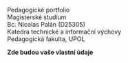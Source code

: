 Pedagogické portfolio <br>
Magisterské studium <br>
Bc. Nicolas Palán (D25305) <br>
Katedra technické a informační výchovy <br>
Pedagogická fakulta, UPOL

__Zde budou vaše vlastní údaje__
